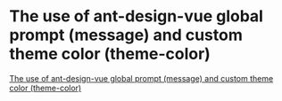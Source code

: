 # The use of ant-design-vue global prompt (message) and custom theme color (theme-color)
[The use of ant-design-vue global prompt (message) and custom theme color (theme-color)](https://aiwithcloud.com/2022/09/16/the_use_of_ant_design_vue_global_prompt_message_and_custom_theme_color_theme_color/)